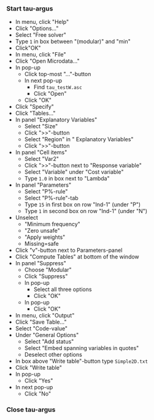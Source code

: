 ### Start tau-argus

* In menu, click "Help"
* Click "Options..."
* Select "Free solver"
* Type `1` in box between "(modular)" and "min"
* Click"OK"
* In menu, click "File"
* Click "Open Microdata..." 
* In pop-up
  * Click top-most "..."-button
  * In next pop-up
    * Find `tau_testW.asc`
    * Click "Open"
  * Click "OK"
* Click "Specify"
* Click "Tables..."
* In panel "Explanatory Variables"
  * Select "Size"
  * Click ">>"-button
  * Select "Region" in " Explanatory Variables"
  * Click ">>"-button
* In panel "Cell items"
  * Select "Var2"
  * Click ">>"-button next to "Response variable"
  * Select "Variable" under "Cost variable"
  * Type `1.0` in box next to "Lambda"
* In panel "Parameters"
  * Select "P%-rule"
  * Select "P%-rule"-tab
  * Type `15` in first box on row "Ind-1" (under "P")
  * Type `1` in second box on row "Ind-1" (under "N")
* Unselect
  * "Minimum frequency"
  * "Zero unsafe"
  * "Apply weights"
  * Missing=safe
* Click "v"-button next to Parameters-panel
* Click "Compute Tables" at bottom of the window
* In panel "Suppress" 
  * Choose "Modular"
  * Click "Suppress"
  * In pop-up
    * Select all three options
    * Click "OK"
  * In pop-up 
    * Click "OK"
* In menu, click "Output"
* Click "Save Table..."
* Select "Code-value"
* Under "General Options"
  * Select "Add status"
  * Select "Embed spanning variables in quotes"
  * Deselect other options
* In box above "Write table"-button type `Simple2D.txt`
* Click "Write table"
* In pop-up
  * Click "Yes"
* In next pop-up
  * Click "No"
### Close tau-argus 

